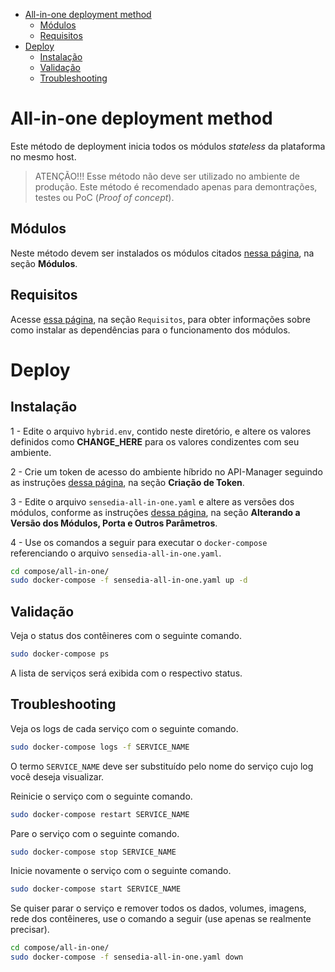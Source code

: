 <!-- TOC -->

- [All-in-one deployment method](#all-in-one-deployment-method)
  - [Módulos](#módulos)
  - [Requisitos](#requisitos)
- [Deploy](#deploy)
  - [Instalação](#instalação)
  - [Validação](#validação)
  - [Troubleshooting](#troubleshooting)

<!-- TOC -->

# All-in-one deployment method

Este método de deployment inicia todos os módulos *stateless* da plataforma no mesmo host.

> ATENÇÃO!!! Esse método não deve ser utilizado no ambiente de produção. Este método é recomendado apenas para demontrações, testes ou PoC (*Proof of concept*).

## Módulos

Neste método devem ser instalados os módulos citados [nessa página](../README.md), na seção **Módulos**.

## Requisitos

Acesse [essa página](../README.md), na seção ``Requisitos``, para obter informações sobre como instalar as dependências para o funcionamento dos módulos.

# Deploy

## Instalação

1 - Edite o arquivo ``hybrid.env``, contido neste diretório, e altere os valores definidos como **CHANGE_HERE** para os valores condizentes com seu ambiente.

2 - Crie um token de acesso do ambiente híbrido no API-Manager seguindo as instruções [dessa página](../README.md), na seção **Criação de Token**.

3 - Edite o arquivo ``sensedia-all-in-one.yaml`` e altere as versões dos módulos, conforme as instruções [dessa página](../README.md), na seção **Alterando a Versão dos Módulos, Porta e Outros Parâmetros**.

4 - Use os comandos a seguir para executar o ``docker-compose`` referenciando o arquivo ``sensedia-all-in-one.yaml``.

```bash
cd compose/all-in-one/
sudo docker-compose -f sensedia-all-in-one.yaml up -d
```

## Validação

Veja o status dos contêineres com o seguinte comando.

```bash
sudo docker-compose ps
```

A lista de serviços será exibida com o respectivo status.

## Troubleshooting

Veja os logs de cada serviço com o seguinte comando.

```bash
sudo docker-compose logs -f SERVICE_NAME
```

O termo ``SERVICE_NAME`` deve ser substituído pelo nome do serviço cujo log você deseja visualizar.

Reinicie o serviço com o seguinte comando.

```bash
sudo docker-compose restart SERVICE_NAME
```

Pare o serviço com o seguinte comando.

```bash
sudo docker-compose stop SERVICE_NAME
```

Inicie novamente o serviço com o seguinte comando.

```bash
sudo docker-compose start SERVICE_NAME
```

Se quiser parar o serviço e remover todos os dados, volumes, imagens, rede dos contêineres, use o comando a seguir (use apenas se realmente precisar).

```bash
cd compose/all-in-one/
sudo docker-compose -f sensedia-all-in-one.yaml down
```
